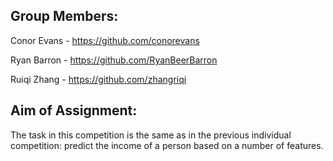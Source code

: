 Group Members:
----------------

Conor Evans - https://github.com/conorevans

Ryan Barron - https://github.com/RyanBeerBarron

Ruiqi Zhang - https://github.com/zhangriqi

Aim of Assignment:
----------------

The task in this competition is the same as in the previous individual competition: predict the income of a person based on a number of features. 